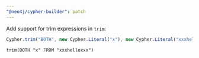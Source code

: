 ```yaml
---
"@neo4j/cypher-builder": patch
---
```


Add support for trim expressions in `trim`:

```js
Cypher.trim("BOTH", new Cypher.Literal("x"), new Cypher.Literal("xxxhelloxxx"));
```

```cypher
trim(BOTH "x" FROM "xxxhelloxxx")
```
